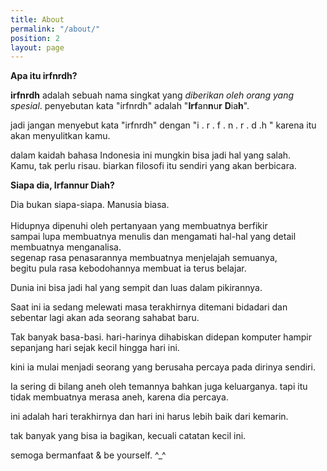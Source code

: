 ```yaml
---
title: About
permalink: "/about/"
position: 2
layout: page
---
```


**Apa itu irfnrdh?**

**irfnrdh** adalah sebuah nama singkat yang *diberikan oleh orang yang spesial*.
penyebutan kata "irfnrdh" adalah "**Irf**an**n**u**r** **D**ia**h**".

jadi jangan menyebut kata "irfnrdh" dengan "i . r . f .  n . r . d .h " karena itu akan menyulitkan kamu.

dalam kaidah bahasa Indonesia ini mungkin bisa jadi hal yang salah. \
Kamu, tak perlu risau. biarkan filosofi itu sendiri yang akan berbicara.

**Siapa dia, Irfannur Diah?**

Dia bukan siapa-siapa. Manusia biasa.\
\
Hidupnya dipenuhi oleh pertanyaan yang membuatnya berfikir \
sampai lupa membuatnya menulis dan mengamati hal-hal yang detail membuatnya  menganalisa.\
segenap rasa penasarannya membuatnya menjelajah semuanya, \
begitu pula rasa kebodohannya  membuat ia terus belajar.

Dunia ini bisa jadi hal yang sempit dan luas dalam pikirannya.

Saat ini ia sedang melewati masa terakhirnya ditemani bidadari dan sebentar lagi akan ada seorang sahabat baru.

Tak banyak basa-basi.  hari-harinya dihabiskan didepan komputer hampir sepanjang hari sejak kecil hingga hari ini.

kini ia mulai menjadi seorang yang berusaha percaya pada dirinya sendiri. 

Ia sering di bilang aneh oleh temannya bahkan juga keluarganya.
tapi itu tidak membuatnya merasa aneh, karena dia percaya.

ini adalah hari terakhirnya dan hari ini harus lebih baik dari kemarin.

tak banyak yang bisa ia bagikan, kecuali catatan kecil ini.

semoga bermanfaat & be yourself. ^_^